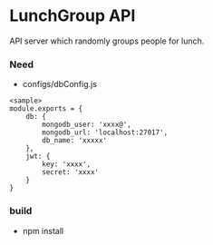 # LunchGroup API 

API server which randomly groups people for lunch.

### Need
- configs/dbConfig.js
```
<sample>
module.exports = {
    db: {
        mongodb_user: 'xxxx@',
        mongodb_url: 'localhost:27017',
        db_name: 'xxxxx'
    },
    jwt: {
        key: 'xxxx',
        secret: 'xxxx'
    }
}
```

### build
- npm install

